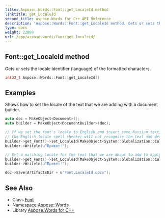 ```yaml
---
title: Aspose::Words::Font::get_LocaleId method
linktitle: get_LocaleId
second_title: Aspose.Words for C++ API Reference
description: 'Aspose::Words::Font::get_LocaleId method. Gets or sets the locale identifier (language) of the formatted characters in C++.'
type: docs
weight: 22000
url: /cpp/aspose.words/font/get_localeid/
---
```

## Font::get_LocaleId method


Gets or sets the locale identifier (language) of the formatted characters.

```cpp
int32_t Aspose::Words::Font::get_LocaleId()
```


## Examples



Shows how to set the locale of the text that we are adding with a document builder. 
```cpp
auto doc = MakeObject<Document>();
auto builder = MakeObject<DocumentBuilder>(doc);

// If we set the font's locale to English and insert some Russian text,
// the English locale spell checker will not recognize the text and detect it as a spelling error.
builder->get_Font()->set_LocaleId(MakeObject<System::Globalization::CultureInfo>(u"en-US", false)->get_LCID());
builder->Writeln(u"Привет!");

// Set a matching locale for the text that we are about to add to apply the appropriate spell checker.
builder->get_Font()->set_LocaleId(MakeObject<System::Globalization::CultureInfo>(u"ru-RU", false)->get_LCID());
builder->Writeln(u"Привет!");

doc->Save(ArtifactsDir + u"Font.LocaleId.docx");
```

## See Also

* Class [Font](../)
* Namespace [Aspose::Words](../../)
* Library [Aspose.Words for C++](../../../)
